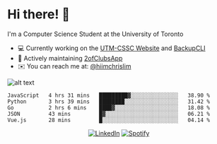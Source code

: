 # Hi there! 👋
I'm a Computer Science Student at the University of Toronto

- 💻 Currently working on the [UTM-CSSC Website](https://github.com/UTM-CSSC) and [BackupCLI](https://github.com/hiimchrislim/BackupCLI)
- 🔨 Actively maintaining [2ofClubsApp](https://github.com/2ofClubsApp)
- ✉️ You can reach me at: [@hiimchrislim](mailto:hello@hiimchrislim.co)

![alt text](https://user-images.githubusercontent.com/24628243/87171758-22f18c00-c2a1-11ea-9d8d-2777e59004b4.png "2ofClubs Logo")

<!--START_SECTION:waka-->
```text
JavaScript   4 hrs 31 mins   █████████▓░░░░░░░░░░░░░░░   38.90 % 
Python       3 hrs 39 mins   ████████░░░░░░░░░░░░░░░░░   31.42 % 
Go           2 hrs 6 mins    ████▓░░░░░░░░░░░░░░░░░░░░   18.08 % 
JSON         43 mins         █▓░░░░░░░░░░░░░░░░░░░░░░░   06.21 % 
Vue.js       28 mins         █░░░░░░░░░░░░░░░░░░░░░░░░   04.14 % 
```
<!--END_SECTION:waka-->

<div align="center">
<a href="https://www.linkedin.com/in/hiimchrislim" target="_blank"><img src="https://img.shields.io/badge/LinkedIn-%230077B5.svg?&style=flat-square&logo=linkedin&logoColor=white" alt="LinkedIn"></a>
<a href="https://open.spotify.com/user/clim1231" target="_blank"><img src="https://img.shields.io/badge/Spotify-%231ED760.svg?&style=flat-square&logo=spotify&logoColor=white" alt="Spotify"></a>

</div>
